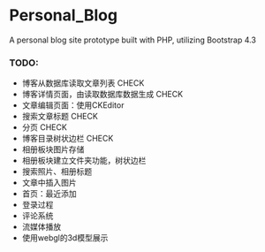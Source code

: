 # Personal_Blog
A personal blog site prototype built with PHP, utilizing Bootstrap 4.3  
   
### TODO:
- 博客从数据库读取文章列表 CHECK
- 博客详情页面，由读取数据库数据生成 CHECK
- 文章编辑页面：使用CKEditor
- 搜索文章标题 CHECK
- 分页 CHECK
- 博客目录树状边栏 CHECK
- 相册板块图片存储
- 相册板块建立文件夹功能，树状边栏
- 搜索照片、相册标题
- 文章中插入图片
- 首页：最近添加
- 登录过程
- 评论系统
- 流媒体播放
- 使用webgl的3d模型展示